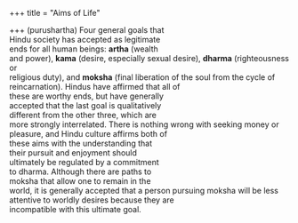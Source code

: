 +++
title = "Aims of Life"

+++
(purushartha) Four general goals that  
Hindu society has accepted as legitimate  
ends for all human beings: **artha** (wealth  
and power), **kama** (desire, especially sexual desire), **dharma** (righteousness or  
religious duty), and **moksha** (final liberation of the soul from the cycle of reincarnation). Hindus have affirmed that all of  
these are worthy ends, but have generally  
accepted that the last goal is qualitatively  
different from the other three, which are  
more strongly interrelated. There is nothing wrong with seeking money or pleasure, and Hindu culture affirms both of  
these aims with the understanding that  
their pursuit and enjoyment should  
ultimately be regulated by a commitment  
to dharma. Although there are paths to  
moksha that allow one to remain in the  
world, it is generally accepted that a person pursuing moksha will be less attentive to worldly desires because they are  
incompatible with this ultimate goal.
